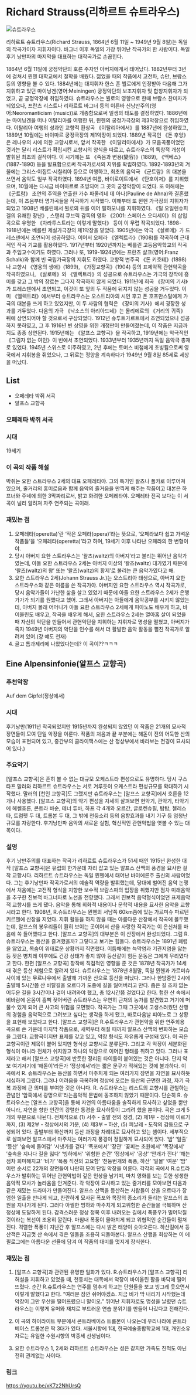 # Richard Strauss(리하르트 슈트라우스)

![슈트라우스](https://upload.wikimedia.org/wikipedia/commons/c/c8/Max_Liebermann_Bildnis_Richard_Strauss.jpg)

리하르트 슈트라우스(Richard Strauss, 1864년 6월 11일 ~ 1949년 9월 8일)는 독일의 작곡가이자 지휘자이다. 바그너 이후 독일의 가장 뛰어난 작곡가의 한 사람이다. 독일 후기 낭만파의 마지막을 대표하는 대작곡가로 손꼽힌다.

1864년 6월 11일에 궁정악단의 호른 주자인 아버지에게서 태어났다. 1882년부터 3년에 걸쳐서 뮌헨 대학교에서 철학을 배웠다. 젊었을 때의 작품에서 고전파, 슈만, 브람스 등의 영향을 볼 수 있다. 1884년에는 대지휘자 한스 폰 뷜로에게 인정받아 다음해 그가 지휘하고 있던 마이닝겐(영어:Meiningen) 궁정악단의 보조지휘자 및 합창지휘자가 되었고, 곧 궁정악장에 취임하였다. 슈트라우스는 뷜로의 영향으로 한때 브람스 찬미자가 되었으나, 프란츠 리스트나 리하르트 바그너 등의 이른바 신낭만주의(영어:Neoromanticism (music))로 개종함으로써 일생의 태도를 결정하였다. 1886년에는 마이닝겐을 떠나 이탈리아를 여행한 뒤, 뮌헨의 궁정가극장의 제3악장으로 취임하였다. 이탈리아 여행의 성과인 교향적 환상곡 《이탈리아에서》를 1887년에 완성하였고, 1889년 10월에는 바이마르 궁정극장의 제1악장이 되었다. 1889년 작곡인 《돈 후앙》은 레나우의 시에 의한 교향시로서, 앞서 작곡한 《이탈리아에서》가 모음곡풍이었던 것과는 달리 리스트가 확립시킨 교향시의 양식을 따르고, 슈트라우스의 독창적 개성이 발휘된 최초의 걸작이다. 이 시기에는 또 《죽음과 변용(變容)》(1889), 《맥베스》(1887-1890) 등을 발표함으로써 작곡가로서의 지위를 확립하였다. 1892-1893년의 겨울에는 그리스·이집트·시칠리아 등으로 여행하고, 최초의 음악극 《군트람》의 대본을 쓰면서 음악도 일부 작곡하였다. 1894년 여름, 바이로이트에서 《탄호이저》를 지휘했으며, 10월에는 다시금 바이마르로 초빙되어 그 곳의 궁정악장이 되었다. 또 이해에는 《군트람》 초연의 주역을 연출한 가수 파울리네 데 아나(Pauline de Ahna)와 결혼했는데, 이 즈음부터 명가곡들을 작곡하기 시작했다. 이해부터 또 뮌헨 가극장의 지휘자가 되었고 1908년 베를린에서 뷜로의 뒤를 이어 필하모니를 지휘하였다. 《틸 오일렌슈피겔의 유쾌한 장난》, 스탠리 큐브릭 감독의 영화 《2001: 스페이스 오디세이》의 삽입곡으로 유명한 《차라투스트라는 이렇게 말했다》 등이 이 무렵 작곡되었다. 1898-1918년에는 베를린 제실가극장의 제1악장을 맡았다. 1905년에는 악극 《살로메》가 드레스덴에서 초연되어 성공하였다. 이어서 오페라 《엘렉트라》(1908)를 작곡하여 근대적인 작곡 기교를 활용하였다. 1917년부터 1920년까지는 베를린 고등음악학교의 작곡과 주임교수이기도 하였다. 그러나 또, 1919-1924년에는 프란츠 샬크(영어:Franz Schalk)와 함께 빈 국립가극장의 지휘도 하였다. 교향적 변주곡 《돈 키호테》(1898)나 교향시 《영웅의 생애》(1899), 《가정교향곡》(1904) 등의 표제악적 관현악곡을 작곡하였으나, 《살로메》와 《엘렉트라》의 성공으로 슈트라우스는 가극의 창작에 흥미를 갖고 그 밖의 장르는 그다지 작곡하지 않게 되었다. 1911년에 희곡 《장미의 기사》가 드레스덴에서 초연되고, 이것이 또 앞의 두 작품에 뒤지지 않는 성공을 거두었다. 이미 《엘렉트라》에서부터 슈트라우스는 오스트리아의 시인 후고 폰 호프만스탈에게 가극의 대본을 쓰게 하고 있었지만, 이 두 사람의 협력은 《장미의 기사》에서 굉장한 성과를 거두었다. 다음의 가극 《낙소스의 아리아드네》는 몰리에르의 《거리의 귀족》 뒤에 상연되어야 할 것으로서 구상되었다. 1912년 슈투트가르트에서 초연되었으나 성공하지 못하였고, 그 후 1916년 빈 상영을 위한 개정판이 만들어졌는데, 이 작품은 지금까지도 종종 상연된다. 1915년에는 《알프스 교향곡》을 작곡하고, 1919년에는 악극적인 《그림자 없는 여인》이 빈에서 초연되었다. 1933년부터 1935년까지 독일 음악극 총재로 있었다. 1945년 스위스로 이주하였고, 2년 후에는 토머스 비첨에게 초빙됨으로써 영국에서 지휘봉을 쥐었으나, 그 뒤로는 정양을 계속하다가 1949년 9월 8일 85세로 세상을 떠났다.

## List

- 오페레타 박쥐 서곡
- 알프스 교향곡

### 오페레타 박쥐 서곡

### 시대

19세기

### 이 곡의 작품 해설

박쥐는 요한 스트라우스 2세의 대표 오페레타야. 그의 특기인 왈츠나 폴카로 이루어져 있으며, 줄거리의 흥미로움과 함께 음악의 즐거움을 만끽케 해주는 작품이고 대본은 하프너와 주네에 의한 3막짜리로서, 밝고 화려한 오페레타야. 오페레타 전곡 보다는 이 서곡이 널리 알려져 자주 연주되는 곡이래.

### 재밌는 점

1. 오페레타(operetta)’란 ‘작은 오페라(opera)’라는 뜻으로, ‘오페라보다 쉽고 가벼운 작품들’을 ‘오페레타(operetta)’라고 하며, 19세기 이후 나타난 오페라의 한 변형이야.
2. 당시 아버지 요한 스트라우스는 ‘왈츠(waltz)의 아버지’라고 불리는 뛰어난 음악가였는데, 아들 요한 스트라우스 2세는 아버지 이상의 ‘왈츠(waltz) 대가였기 때문에 ‘왈츠(waltz)의 왕’ 또는 ‘왈츠(waltz)의 황제’로 불리는 큰 음악가였다고 해.
3. 요한 스트라우스 2세(Johann Strauss Jr.)는 오스트리아 태생으로, 아버지 요한 스트라우스와 같은 이름을 쓴 작곡가야. 아버지인 요한 스트라우스 역시 작곡가로, 당시 음악가들이 가난한 삶을 살고 있었기 때문에 아들 요한 스트라우스 2세가 은행가가가 되기를 원했다고 했어. 그래서 아버지는 아들에게 음악공부를 시키지 않았는데, 아버지 몰래 어머니가 아들 요한 스트라우스 2세에게 피아노도 배우게 하고, 바이올린도 배우고, 작곡을 배우게 해서, 요한 스트라우스 2세는 열아홉 살이 되었을 때 자신의 악단을 만들어서 관현악단을 지휘하는 지휘자로 명성을 떨쳤고, 아버지가 죽자 1949년 아버지의 악단을 인수를 해서 더 활발한 음악 활동을 펼친 작곡가로 알려져 있어.(걍 얘도 천재)
4. 글고 톰과제리에 나왔었다는데? 이 곡이??ㅋㅋㅋ

## Eine Alpensinfonie(알프스 교향곡)

### 추천악장

Auf dem Gipfel(정상에서)

### 시대

후기낭만(1911년 작곡되었지만 1915년까지 완성되지 않았던 이 작품은 21개의 묘사적 장면들이 모여 단일 악장을 이룬다. 작품의 처음과 끝 부분에는 해돋이 전의 어둑한 산의 모습이 표현되어 있고, 중간부의 클라이맥스에는 산 정상부에서 바라보는 전경이 묘사되어 있다.)

### 주요악기

[알프스 교향곡]은 흔히 볼 수 없는 대규모 오케스트라 편성으로도 유명하다.
당시 구스타프 말러와 리하르트 슈트라우스는 서로 겨루듯이 오케스트라 편성규모를 확대하기 시작했다.
말러의 [천인 교향곡]도 그랬지만 슈트라우스는 [알프스 교향곡]에서 호른을 12개나 사용했다.
[알프스 교향곡]의 악기 편성을 자세히 살펴보면 현악기, 관악기, 타악기에 헤켈호른, 콘트라 바순, 테너 튜바, 하프 각 4개와 오르간, 글로켄슈필, 탐탐, 첼레스타, 트럼펫 두 대, 트롬본 두 대, 그 밖에 천둥소리 등의 음향효과를 내기 기구 등 엄청난 규모를 자랑한다.
후기낭만파 음악의 새로운 실험, 혁신적인 관현악법을 엿볼 수 있는 대목이다.

### 설명

후기 낭만주의를 대표하는 작곡가 리하르트 슈트라우스가 51세 때인 1915년 완성한 대작 [알프스 교향곡]은 유럽의 한가운데 자리 잡고 있는 알프스 산맥의 풍경을 묘사한 걸작 교향시다.
리하르트 슈트라우스는 독일 뮌헨에서 태어난 바이에른주 출신의 사람이었다.
그는 후기낭만파 작곡가로서의 예술적 역량을 발휘했는데, 당대에 벌어진 음악 논쟁에서 처음에는 고전적 형식을 지향한 보수적 브람스파의 입장을 취했지만 점차 미래음악을 추구한 진보적 바그너파로 노선을 전향했다.
그래서 진보적 음악형식이었던 표제음악적 교향시를 쓰게 됐다.
음악을 통해 회화적 내용이나 문학적 내용을 묘사한 음악을 교향시라고 한다.
1908년, R.슈트라우스는 뮌헨의 서남쪽 60km쯤에 있는 가르미슈 파르텐키르헨에 산장을 지었다.
지휘 활동을 하지 않을 때는 아름다운 산장에서 작곡에 몰두했는데, 알프스의 봉우리들이 훤히 보이는 곳이어서 산을 사랑한 작곡가는 이 은신처를 마음에 쏙 들어했다고 한다.
[알프스 교향곡]의 대부분은 이 산장에서 완성되었다.
그럼 R.슈트라우스는 등산을 즐겨했을까? 그렇다고 보기는 힘들다. 슈트라우스는 1891년 폐렴을 앓았고, 목숨이 위태로운 상황까지 직면했다. 이듬해에는 늑막염과 기관지염을 앓는 등 잦은 병치레 이후에도 건강 상태가 좋지 않아 등산같이 힘든 운동은 그에게 무리였다고 한다.
한편 [알프스 교향곡] 창작에 직접적인 영향을 준 것은 1878년 작곡가가 14세 때 겪은 등산 체험으로 알려져 있다.
슈트라우스는 1878년 8월말, 독일 뮌헨과 가르미슈 사이에 있는 무르나우에서 출발해 가까운 산으로 등산을 떠났다.
그러나 한밤중인 2시에 출발해 5시간쯤 산 비탈길을 오르다가 도중에 길을 잃어버리고 만다.
좁은 길 조차 없는 어두운 길을 3시간이나 걸어 내려와야 했고, 총 12시간쯤 걸었다고 한다.
험한 산 속에서 비바람에 온몸이 흠뻑 젖어버린 슈트라우스는 우연히 근처의 농가를 발견했고 거기에 머물수 있게 되어 큰 사고의 위험을 모면했다.
작곡가는 그때 그곳에서 고생스러웠던 산행의 경험을 음악적으로 그려보고 싶다는 생각을 하게 됐고, 바로다음날 피아노로 그 상황을 표현해 보았다고 한다.
[알프스 교향곡]은 R.슈트라우스가 관현악을 위한 연주회용 곡으로 쓴 가운데 마지막 작품으로, 새벽부터 해질 때까지 알프스 산맥의 변화하는 모습을 그렸다.
교향곡이지만 표제를 갖고 있고, 악장 형식도 자유롭게 구성돼 있다.
이 곡은 교향곡이란 제목이 붙어 있지만 형식상 교향시로 분류된다.
그리고 각 악장이 세분화된 형식이 아니라 전체가 쉬지않고 하나의 악장으로 이어진 형태를 취하고 있다.
그러나 표제라고 해서 [알프스 교향곡]에 반듯한 정리된 타이틀이 붙어있는 것은 아니다.
단지 악보 여기저기에 ‘해돋이’라든가 ‘정상에서’라는 짧은 문구가 적혀있는 것에 불과하다.
이 곡에서 R. 슈트라우스는 등산을 하면서 마주치게 되는 여러가지 장면을 자연을 묘사하듯 세심하게 그렸다.
그러나 어려움을 극복하며 정상에 오르는 등산의 근면한 과정, 자기 극복 과정에 큰 의미를 부여한 것은 아니다.
R. 슈트라우스는 리스트의 교향시를 관철하는 관념인 ‘암흑에서 광명으로’라는음악적 문법에 동조하지 않았기 때문이다.
단순히 R. 슈트라우스는 [알프스 교향곡]을 통해 자연의 아름다움을 솔직하게 묘사하고 싶었을 뿐만 아니라, 자연을 향한 인간의 강렬한 동경을 묘사하듯이 그리려 했을 뿐이다.
곡은 크게 5개의 부분으로 나뉜다.
전체적으로 (1) 서주 - 출발 전의 정경, (2) 제1부 - 정상에 이르기까지, (3) 제2부 - 정상에서의 기분, (4) 제3부 – 하산, (5) 피날레 - 도착의 감동으로 구성되어 있다.
출발부터 하산까지 등산 과정을 차례대로 묘사하고 있는 셈이다.
세부적으로 살펴보면 알프스에서 마주치는 여러가지 풍경이 정밀하게 묘사되어 있다.
‘밤’ ‘일출’ ‘등산’ ‘숲속에 들어감’ ‘시냇가를 걷다’ ‘폭포에서’ '장관' ‘꽃피는 초원에서‘ ’목장에서‘ ’숲속을 지나다 길을 잃다‘ ‘빙하에서’ ‘위험한 순간’ ‘정상에서’ ‘공상’ ‘안개가 낀다’ ‘해는 점차 희미해지고’ ‘비가’ ‘폭풍 직전의 고요함’ ‘천둥번개와 폭풍, 하산’ ‘일몰’ ‘여운’ ‘밤’ 이런 순서로 22개의 장면들이 나란히 모여 단일 악장을 이룬다.
각각의 곡에서 R.슈트라우스가 발휘하는 뛰어난 관현악법이 깊은 인상을 남기며, 마치 영화를 보는 듯한 생생한 음악적 묘사가 놀라움을 안겨준다.
각 악장이 묘사하고 있는 줄거리를 모아보면 다음과 같은 재밌는 드라마가 만들어진다.
알프스 산맥을 등산하는 사람들이 산을 오르다가 장엄한 일출을 만나게 되고, 찬란하게 묘사된 폭포와 목장의 종소리가 들리는 알프스의 초원을 지나가게 된다.
그러다 아찔한 빙하와 마주치게 되고위험한 순간들을 극복하며 산 정상에 도달하게 된다.
감격스러운 정상 정복 이후 내려오는 길에서 폭풍우가 밀어닥칠 것이라는 복선이 조용히 깔린다.
마침내 폭풍이 몰아치게 되고 위협적인 순간들이 펼쳐진다.
격렬한 폭풍이 지난간 후 알프스에는 다시 밝은 태양이 솟아오른다. 하산길에서 등산객은 지금껏 산 속에서 겪은 일들을 조용히 되돌아본다.
알프스 산행을 회상하는 이 에필로그에는 아름다운 선율에 담겨 이 작품의 대미를 멋지게 장식한다.

### 재밌는 점

1. [알프스 교향곡]과 관련된 유명한 일화가 있다.
   R.슈트라우스가 [알프스 교향곡] 리허설을 지휘하고 있었을 때, 천둥치는 대목에서 악장이 바이올린 활을 바닥에 떨어뜨렸다.
   순간 R.슈트라우스는 연주를 멈추게 하고는 단원들을 보고 빙그레 웃으면서 이렇게 말했다고 한다.
   “여러분 잠깐 쉬어야겠소. 지금 비가 막 내리기 시작했는데 악장이 그만 우산을 떨어뜨렸으니 말이오.”
   뛰어난 지휘자로도 명성을 날렸던 슈트라우스는 이렇게 유머와 재치로 부드러운 연습 분위기를 만들어 나갔다고 전해진다.

2. 이 곡의 하이라이트 부분에서 콘트라베이스 트롬본이 나오는데 우리나라에 콘트라베이스 트롬본은 딱 3대가 있다.
   서울시향에 1대, 한국예술종합학교에 1대, 개인소유자로는 유일한 수원시향의 박종세 선생님이다.

3. 요한 슈트라우스 1, 2세와 리하르트 슈트라우스는 성은 같지만 가족도 친척도 아닌 전혀 관계없는 사이다.

### 링크

https://youtu.be/xK7z2NhUrsQ

